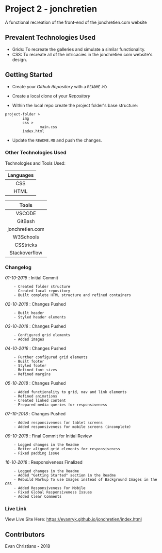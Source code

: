 # Project 2 - jonchretien

A functional recreation of the front-end of the jonchretien.com website

## Prevalent Technologies Used

- Grids:
    To recreate the galleries and simulate a similar functionality.
- CSS:
    To recreate all of the intricacies in the jonchretien.com website's design.

## Getting Started

- Create your *Github Repository* with a `README.MD`

- Create a local clone of your *Repository*

- Within the local repo create the project folder's base structure:

```
project-folder >
        img
        css >
                main.css
        index.html
```
- Update the `README.MD` and push the changes.

### Other Technologies Used

Technologies and Tools Used:

|**Languages**|
|:----------------:|
| CSS              |
| HTML             |

|**Tools**|
|:----------------:|
| VSCODE           |
| GitBash          |
| jonchretien.com  |
| W3Schools        |
| CSStricks        |
| Stackoverflow    |

### Changelog

*01-10-2018* : Initial Commit

        - Created folder structure
        - Created local repository
        - Built complete HTML structure and refined containers

*02-10-2018* : Changes Pushed

        - Built header 
        - Styled header elements

*03-10-2018* : Changes Pushed

        - Configured grid elements
        - Added images

*04-10-2018* : Changes Pushed

        - Further configured grid elements
        - Built footer
        - Styled footer
        - Refined font sizes
        - Refined margins

*05-10-2018* : Changes Pushed

        - Added functionality to grid, nav and link elements
        - Refined animations
        - Created linked content
        - Prepared media queries for responsiveness

*07-10-2018* : Changes Pushed

        - Added responsiveness for tablet screens
        - Added responsiveness for mobile screens (incomplete)

*09-10-2018* : Final Commit for Initial Review 

        - Logged changes in the Readme
        - Better aligned grid elements for responsiveness
        - Fixed padding issue

*16-10-2018* : Responsiveness Finalized

        - Logged changes in the Readme
        - Added "Getting Started" section in the Readme
        - Rebuild Markup To use Images instead of Background Images in the CSS
        - Added Responsiveness For Mobile
        - Fixed Global Responsiveness Issues
        - Added Clear Comments


### Live Link

View Live Site Here: https://evanryk.github.io/jonchretien/index.html

## Contributors

Evan Christians - 2018
